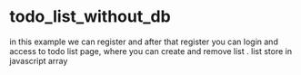 # todo_list_without_db
in this example we can register and after that register you can login and access to todo list page, where you can create and remove list . list store in javascript array
